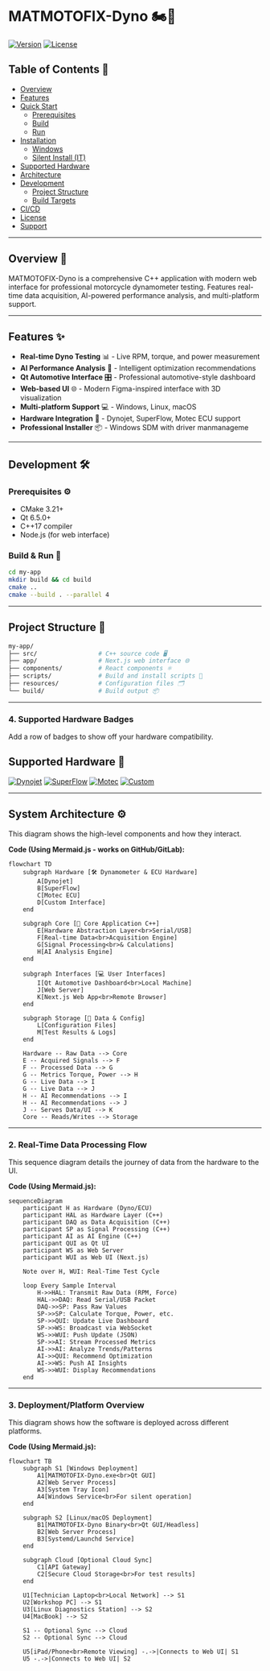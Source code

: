 # MATMOTOFIX-Dyno 🏍️💨

[![Version](https://img.shields.io/badge/version-1.0.0-blue.svg)](https://github.com/yourusername/MATMOTOFIX-Dyno)
[![License](https://img.shields.io/badge/license-Proprietary-informational)](https://github.com/yourusername/MATMOTOFIX-Dyno)


## Table of Contents 📑

*   [Overview](#overview-)
*   [Features](#features-)
*   [Quick Start](#quick-start-)
    *   [Prerequisites](#prerequisites-)
    *   [Build](#build-)
    *   [Run](#run-)
*   [Installation](#installation-)
    *   [Windows](#windows-)
    *   [Silent Install (IT)](#silent-install-it-)
*   [Supported Hardware](#supported-hardware-)
*   [Architecture](#architecture-)
*   [Development](#development-)
    *   [Project Structure](#project-structure-)
    *   [Build Targets](#build-targets-)
*   [CI/CD](#cicd-)
*   [License](#license-)
*   [Support](#support-)

---

## Overview 👀

MATMOTOFIX-Dyno is a comprehensive C++ application with modern web interface for professional motorcycle dynamometer testing. Features real-time data acquisition, AI-powered performance analysis, and multi-platform support.

---

## Features ✨

*   **Real-time Dyno Testing** 📊 - Live RPM, torque, and power measurement
*   **AI Performance Analysis** 🤖 - Intelligent optimization recommendations
*   **Qt Automotive Interface** 🎛️ - Professional automotive-style dashboard
*   **Web-based UI** 🌐 - Modern Figma-inspired interface with 3D visualization
*   **Multi-platform Support** 💻 - Windows, Linux, macOS
*   **Hardware Integration** 🔌 - Dynojet, SuperFlow, Motec ECU support
*   **Professional Installer** 📦 - Windows SDM with driver manmanageme

---

## Development 🛠️

### Prerequisites ⚙️
- CMake 3.21+
- Qt 6.5.0+
- C++17 compiler
- Node.js (for web interface)

### Build & Run 🚀
```bash
cd my-app
mkdir build && cd build
cmake ..
cmake --build . --parallel 4
```

---

## Project Structure 📂

```bash
my-app/
├── src/                 # C++ source code 🖥️
├── app/                 # Next.js web interface 🌐
├── components/          # React components ⚛️
├── scripts/             # Build and install scripts 📜
├── resources/           # Configuration files 🗂️
└── build/               # Build output 📦
```

---

### 4. **Supported Hardware Badges**

Add a row of badges to show off your hardware compatibility.


## Supported Hardware 🔧

[![Dynojet](https://img.shields.io/badge/Dynojet-250i/450i-000000?style=flat&logoColor=white)](https://dynojet.com)
[![SuperFlow](https://img.shields.io/badge/SuperFlow-SF1020/1025-0077B6?style=flat)](https://superflow.com)
[![Motec](https://img.shields.io/badge/Motec-M800-FF0000?style=flat)](https://motec.com.au)
[![Custom](https://img.shields.io/badge/Interface-USB/Serial-8A2BE2?style=flat)](https://github.com/yourusername/MATMOTOFIX-Dyno)

---

## System Architecture ⚙️

This diagram shows the high-level components and how they interact.

**Code (Using Mermaid.js - works on GitHub/GitLab):**

```mermaid
flowchart TD
    subgraph Hardware [🛠️ Dynamometer & ECU Hardware]
        A[Dynojet]
        B[SuperFlow]
        C[Motec ECU]
        D[Custom Interface]
    end

    subgraph Core [🧠 Core Application C++]
        E[Hardware Abstraction Layer<br>Serial/USB]
        F[Real-time Data<br>Acquisition Engine]
        G[Signal Processing<br>& Calculations]
        H[AI Analysis Engine]
    end

    subgraph Interfaces [💻 User Interfaces]
        I[Qt Automotive Dashboard<br>Local Machine]
        J[Web Server]
        K[Next.js Web App<br>Remote Browser]
    end

    subgraph Storage [💾 Data & Config]
        L[Configuration Files]
        M[Test Results & Logs]
    end

    Hardware -- Raw Data --> Core
    E -- Acquired Signals --> F
    F -- Processed Data --> G
    G -- Metrics Torque, Power --> H
    G -- Live Data --> I
    G -- Live Data --> J
    H -- AI Recommendations --> I
    H -- AI Recommendations --> J
    J -- Serves Data/UI --> K
    Core -- Reads/Writes --> Storage
```

---

### 2. Real-Time Data Processing Flow

This sequence diagram details the journey of data from the hardware to the UI.

**Code (Using Mermaid.js):**

```mermaid
sequenceDiagram
    participant H as Hardware (Dyno/ECU)
    participant HAL as Hardware Layer (C++)
    participant DAQ as Data Acquisition (C++)
    participant SP as Signal Processing (C++)
    participant AI as AI Engine (C++)
    participant QUI as Qt UI
    participant WS as Web Server
    participant WUI as Web UI (Next.js)

    Note over H, WUI: Real-Time Test Cycle

    loop Every Sample Interval
        H->>HAL: Transmit Raw Data (RPM, Force)
        HAL->>DAQ: Read Serial/USB Packet
        DAQ->>SP: Pass Raw Values
        SP->>SP: Calculate Torque, Power, etc.
        SP->>QUI: Update Live Dashboard
        SP->>WS: Broadcast via WebSocket
        WS->>WUI: Push Update (JSON)
        SP->>AI: Stream Processed Metrics
        AI->>AI: Analyze Trends/Patterns
        AI->>QUI: Recommend Optimization
        AI->>WS: Push AI Insights
        WS->>WUI: Display Recommendations
    end
```

---

### 3. Deployment/Platform Overview

This diagram shows how the software is deployed across different platforms.

**Code (Using Mermaid.js):**

```mermaid
flowchart TB
    subgraph S1 [Windows Deployment]
        A1[MATMOTOFIX-Dyno.exe<br>Qt GUI]
        A2[Web Server Process]
        A3[System Tray Icon]
        A4[Windows Service<br>For silent operation]
    end

    subgraph S2 [Linux/macOS Deployment]
        B1[MATMOTOFIX-Dyno Binary<br>Qt GUI/Headless]
        B2[Web Server Process]
        B3[Systemd/Launchd Service]
    end

    subgraph Cloud [Optional Cloud Sync]
        C1[API Gateway]
        C2[Secure Cloud Storage<br>For test results]
    end

    U1[Technician Laptop<br>Local Network] --> S1
    U2[Workshop PC] --> S1
    U3[Linux Diagnostics Station] --> S2
    U4[MacBook] --> S2

    S1 -- Optional Sync --> Cloud
    S2 -- Optional Sync --> Cloud

    U5[iPad/Phone<br>Remote Viewing] -.->|Connects to Web UI| S1
    U5 -.->|Connects to Web UI| S2
```

